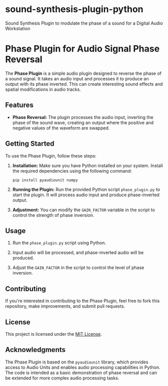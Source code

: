 # sound-synthesis-plugin-python
Sound Synthesis Plugin to modulate the phase of a sound for a Digital Audio Workstation 

# Phase Plugin for Audio Signal Phase Reversal

The **Phase Plugin** is a simple audio plugin designed to reverse the phase of a sound signal. It takes an audio input and processes it to produce an output with its phase inverted. This can create interesting sound effects and spatial modifications in audio tracks.

## Features

- **Phase Reversal:** The plugin processes the audio input, inverting the phase of the sound wave, creating an output where the positive and negative values of the waveform are swapped.

## Getting Started

To use the Phase Plugin, follow these steps:

1. **Installation:** Make sure you have Python installed on your system. Install the required dependencies using the following command:

    ```
    pip install pyaudiounit numpy
    ```

2. **Running the Plugin:** Run the provided Python script `phase_plugin.py` to start the plugin. It will process audio input and produce phase-inverted output.

3. **Adjustment:** You can modify the `GAIN_FACTOR` variable in the script to control the strength of phase inversion.

## Usage

1. Run the `phase_plugin.py` script using Python.

2. Input audio will be processed, and phase-inverted audio will be produced.

3. Adjust the `GAIN_FACTOR` in the script to control the level of phase inversion.

## Contributing

If you're interested in contributing to the Phase Plugin, feel free to fork this repository, make improvements, and submit pull requests.

## License

This project is licensed under the [MIT License](LICENSE).

## Acknowledgments

The Phase Plugin is based on the `pyaudiounit` library, which provides access to Audio Units and enables audio processing capabilities in Python. The code is intended as a basic demonstration of phase reversal and can be extended for more complex audio processing tasks.
